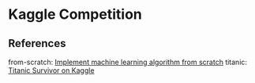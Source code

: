 # Kaggle Competition

## References
from-scratch: [Implement machine learning algorithm from scratch](http://machinelearningmastery.com/naive-bayes-classifier-scratch-python/)
titanic: [Titanic Survivor on Kaggle](https://www.kaggle.com/c/titanic)
